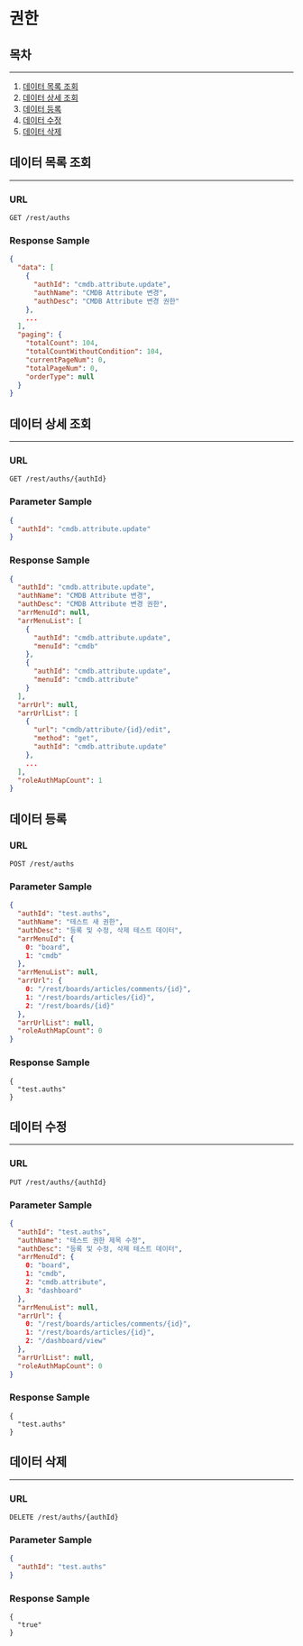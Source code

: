 # 권한

## 목차

---

1. [데이터 목록 조회](#데이터-목록-조회)
2. [데이터 상세 조회](#데이터-상세-조회)
3. [데이터 등록](#데이터-등록)
4. [데이터 수정](#데이터-수정)
5. [데이터 삭제](#데이터-삭제)

## 데이터 목록 조회

---

### URL

```
GET /rest/auths
```

### Response Sample

```json
{
  "data": [
    {
      "authId": "cmdb.attribute.update",
      "authName": "CMDB Attribute 변경",
      "authDesc": "CMDB Attribute 변경 권한"
    },
    ...
  ],
  "paging": {
    "totalCount": 104,
    "totalCountWithoutCondition": 104,
    "currentPageNum": 0,
    "totalPageNum": 0,
    "orderType": null
  }
}

```

## 데이터 상세 조회

---

### URL

```
GET /rest/auths/{authId}
```

### Parameter Sample

```json
{
  "authId": "cmdb.attribute.update"
}
```

### Response Sample

```json
{
  "authId": "cmdb.attribute.update",
  "authName": "CMDB Attribute 변경",
  "authDesc": "CMDB Attribute 변경 권한",
  "arrMenuId": null,
  "arrMenuList": [
    {
      "authId": "cmdb.attribute.update",
      "menuId": "cmdb"
    },
    {
      "authId": "cmdb.attribute.update",
      "menuId": "cmdb.attribute"
    }
  ],
  "arrUrl": null,
  "arrUrlList": [
    {
      "url": "cmdb/attribute/{id}/edit",
      "method": "get",
      "authId": "cmdb.attribute.update"
    },
    ...
  ],
  "roleAuthMapCount": 1
}
```

## 데이터 등록

### URL

```
POST /rest/auths
```

### Parameter Sample

```json
{
  "authId": "test.auths",
  "authName": "테스트 새 권한",
  "authDesc": "등록 및 수정, 삭제 테스트 데이터",
  "arrMenuId": {
    0: "board",
    1: "cmdb"
  },
  "arrMenuList": null,
  "arrUrl": {
    0: "/rest/boards/articles/comments/{id}",
    1: "/rest/boards/articles/{id}",
    2: "/rest/boards/{id}"
  },
  "arrUrlList": null,
  "roleAuthMapCount": 0
}
```

### Response Sample

```
{
  "test.auths"
}
```

## 데이터 수정

---

### URL

```
PUT /rest/auths/{authId}
```

### Parameter Sample

```json
{
  "authId": "test.auths",
  "authName": "테스트 권한 제목 수정",
  "authDesc": "등록 및 수정, 삭제 테스트 데이터",
  "arrMenuId": {
    0: "board",
    1: "cmdb",
    2: "cmdb.attribute",
    3: "dashboard"
  },
  "arrMenuList": null,
  "arrUrl": {
    0: "/rest/boards/articles/comments/{id}",
    1: "/rest/boards/articles/{id}",
    2: "/dashboard/view"
  },
  "arrUrlList": null,
  "roleAuthMapCount": 0
}
```

### Response Sample

```
{
  "test.auths"
}
```

## 데이터 삭제

---

### URL

```
DELETE /rest/auths/{authId}
```

### Parameter Sample

```json
{
  "authId": "test.auths"
}
```

### Response Sample
```
{
  "true"
}
```